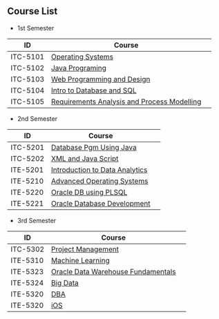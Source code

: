 ## Course List

- 1st Semester

| ID       | Course                                                                                               |     |
| -------- | ---------------------------------------------------------------------------------------------------- | --- |
| ITC-5101 | [Operating Systems](./Operating_Systems/index.md)                                                    |     |
| ITC-5102 | [Java Programing](./Java_Programing_1/index.md)                                                      |     |
| ITC-5103 | [Web Programming and Design](./Web_Programming_and_Design/index.md)                                  |     |
| ITC-5104 | [Intro to Database and SQL](./Intro_to_Database_and_SQL/index.md)                                    |     |
| ITC-5105 | [Requirements Analysis and Process Modelling](./Requirements_Analysis_and_Process_Modeling/index.md) |     |

- 2nd Semester

| ID       | Course                                                                          |     |
| -------- | ------------------------------------------------------------------------------- | --- |
| ITC-5201 | [Database Pgm Using Java](./2nd/Database_Pgm_Using_Java/index.md)               |     |
| ITC-5202 | [XML and Java Script](./2nd/XML_and_Java_Script/index.md)                       |     |
| ITE-5201 | [Introduction to Data Analytics](./2nd/Introduction_to_Data_Analytics/index.md) |     |
| ITE-5210 | [Advanced Operating Systems](./2nd/Advanced_Operating_Systems/index.md)         |     |
| ITE-5220 | [Oracle DB using PLSQL](./2nd/Oracle_DB_using_PLSQL/index.md)                   |     |
| ITE-5221 | [Oracle Database Development](./2nd/Oracle_Database%20Development/index.md)     |     |

- 3rd Semester

| ID       | Course                                                                           |     |
| -------- | -------------------------------------------------------------------------------- | --- |
| ITC-5302 | [Project Management](./3rd/Project_Management/index.md)                          |     |
| ITE-5310 | [Machine Learning](./3rd/Machine_Learning/index.md)                              |     |
| ITE-5323 | [Oracle Data Warehouse Fundamentals](./3rd/Data_Warehouse_Fundamentals/index.md) |     |
| ITE-5324 | [Big Data](./3rd/Big_Data/index.md)                                              |     |
| ITE-5320 | [DBA](./3rd/Database_Administration/index.md)                                    |     |
| ITE-5320 | [iOS](./3rd/iOS/index.md)                                    |     |
